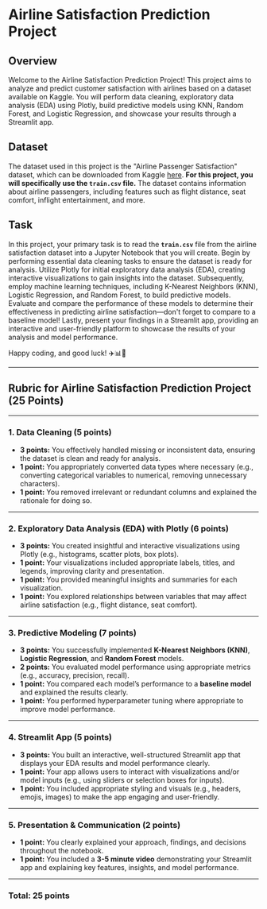 # Airline Satisfaction Prediction Project

## Overview

Welcome to the Airline Satisfaction Prediction Project! This project aims to analyze and predict customer satisfaction with airlines based on a dataset available on Kaggle. You will perform data cleaning, exploratory data analysis (EDA) using Plotly, build predictive models using KNN, Random Forest, and Logistic Regression, and showcase your results through a Streamlit app.

## Dataset

The dataset used in this project is the "Airline Passenger Satisfaction" dataset, which can be downloaded from Kaggle [here](https://www.kaggle.com/datasets/teejmahal20/airline-passenger-satisfaction/data). **For this project, you will specifically use the `train.csv` file.** The dataset contains information about airline passengers, including features such as flight distance, seat comfort, inflight entertainment, and more.

## Task
In this project, your primary task is to read the **`train.csv`** file from the airline satisfaction dataset into a Jupyter Notebook that you will create. Begin by performing essential data cleaning tasks to ensure the dataset is ready for analysis. Utilize Plotly for initial exploratory data analysis (EDA), creating interactive visualizations to gain insights into the dataset. Subsequently, employ machine learning techniques, including K-Nearest Neighbors (KNN), Logistic Regression, and Random Forest, to build predictive models. Evaluate and compare the performance of these models to determine their effectiveness in predicting airline satisfaction—don't forget to compare to a baseline model! Lastly, present your findings in a Streamlit app, providing an interactive and user-friendly platform to showcase the results of your analysis and model performance.

Happy coding, and good luck! ✈️📊🤖

---

## Rubric for Airline Satisfaction Prediction Project (25 Points)

---

### **1. Data Cleaning (5 points)**

- **3 points:** You effectively handled missing or inconsistent data, ensuring the dataset is clean and ready for analysis.
- **1 point:** You appropriately converted data types where necessary (e.g., converting categorical variables to numerical, removing unnecessary characters).
- **1 point:** You removed irrelevant or redundant columns and explained the rationale for doing so.

---

### **2. Exploratory Data Analysis (EDA) with Plotly (6 points)**

- **3 points:** You created insightful and interactive visualizations using Plotly (e.g., histograms, scatter plots, box plots).
- **1 point:** Your visualizations included appropriate labels, titles, and legends, improving clarity and presentation.
- **1 point:** You provided meaningful insights and summaries for each visualization.
- **1 point:** You explored relationships between variables that may affect airline satisfaction (e.g., flight distance, seat comfort).

---

### **3. Predictive Modeling (7 points)**

- **3 points:** You successfully implemented **K-Nearest Neighbors (KNN)**, **Logistic Regression**, and **Random Forest** models.
- **2 points:** You evaluated model performance using appropriate metrics (e.g., accuracy, precision, recall).
- **1 point:** You compared each model’s performance to a **baseline model** and explained the results clearly.
- **1 point:** You performed hyperparameter tuning where appropriate to improve model performance.

---

### **4. Streamlit App (5 points)**

- **3 points:** You built an interactive, well-structured Streamlit app that displays your EDA results and model performance clearly.
- **1 point:** Your app allows users to interact with visualizations and/or model inputs (e.g., using sliders or selection boxes for inputs).
- **1 point:** You included appropriate styling and visuals (e.g., headers, emojis, images) to make the app engaging and user-friendly.

---

### **5. Presentation & Communication (2 points)**

- **1 point:** You clearly explained your approach, findings, and decisions throughout the notebook.
- **1 point:** You included a **3-5 minute video** demonstrating your Streamlit app and explaining key features, insights, and model performance.

---

### **Total: 25 points**
